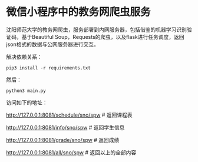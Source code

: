 # 微信小程序中的教务网爬虫服务

沈阳师范大学的教务网爬虫，服务部署到内网服务器，包括借鉴的机器学习识别验证码，基于Beautiful Soup，Requests的爬虫，以及flask进行任务调度，返回json格式的数据与公网服务器进行交互。

解决依赖关系：

```
pip3 install -r requirements.txt
```

然后：

```
python3 main.py
```

访问如下的地址：

http://127.0.0.1:8081/schedule/sno/spw	# 返回课程表

http://127.0.0.1:8081/info/sno/spw	# 返回学生信息

http://127.0.0.1:8081/grade/sno/spw	# 返回成绩

http://127.0.0.1:8081/all/sno/spw	# 返回以上的全部内容